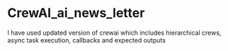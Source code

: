 # CrewAI_ai_news_letter
I have used updated version of crewai which includes hierarchical crews, async task execution, callbacks and expected outputs
